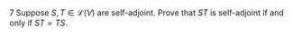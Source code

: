 7 Suppose $S, T \in \mathcal{L}(V)$ are self-adjoint. Prove that $S T$ is self-adjoint if and only if $S T=T S$.
